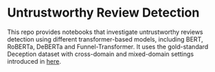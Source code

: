 # Untrustworthy Review Detection
This repo provides notebooks that investigate untrustworthy reviews detection using different transformer-based models, including BERT, RoBERTa, DeBERTa and Funnel-Transformer. It uses the gold-standard Deception dataset with cross-domain and mixed-domain settings introduced in [here](https://www.sciencedirect.com/science/article/abs/pii/S0925231217303983). 
